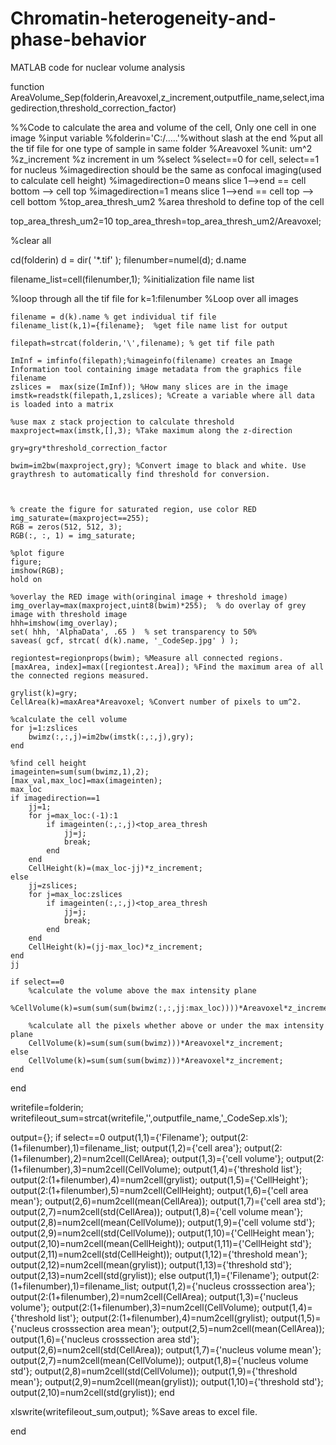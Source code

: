 # Chromatin-heterogeneity-and-phase-behavior

MATLAB code for nuclear volume analysis





function AreaVolume_Sep(folderin,Areavoxel,z_increment,outputfile_name,select,imagedirection,threshold_correction_factor)

%%Code to calculate the area and volume of the cell, Only one cell in one image
%input variable
%folderin='C:/.....'%without slash at the end %put all the tif file for one type of sample in same folder
%Areavoxel  %unit: um^2
%z_increment %z increment in um
%select
%select==0 for cell,  select==1 for nucleus
%imagedirection should be the same as confocal imaging(used to calculate cell height)
%imagedirection=0 means slice 1-->end  ==  cell bottom --> cell top
%imagedirection=1 means slice 1-->end  ==  cell top --> cell bottom
%top_area_thresh_um2 %area threshold to define top of the cell

top_area_thresh_um2=10
top_area_thresh=top_area_thresh_um2/Areavoxel;

%clear all

cd(folderin)
d = dir( '*.tif' );
filenumber=numel(d);
d.name


filename_list=cell(filenumber,1); %initialization file name list

%loop through all the tif file
for k=1:filenumber %Loop over all images

    filename = d(k).name % get individual tif file
    filename_list(k,1)={filename};  %get file name list for output

    filepath=strcat(folderin,'\',filename); % get tif file path
 
    ImInf = imfinfo(filepath);%imageinfo(filename) creates an Image Information tool containing image metadata from the graphics file filename
    zslices =  max(size(ImInf)); %How many slices are in the image
    imstk=readstk(filepath,1,zslices); %Create a variable where all data is loaded into a matrix
    
    %use max z stack projection to calculate threshold
    maxproject=max(imstk,[],3); %Take maximum along the z-direction

    gry=gry*threshold_correction_factor

    bwim=im2bw(maxproject,gry); %Convert image to black and white. Use graythresh to automatically find threshold for conversion.


   
    % create the figure for saturated region, use color RED
    img_saturate=(maxproject==255);
    RGB = zeros(512, 512, 3);
    RGB(:, :, 1) = img_saturate;

    %plot figure
    figure;
    imshow(RGB);
    hold on
    
    %overlay the RED image with(oringinal image + threshold image)
    img_overlay=max(maxproject,uint8(bwim)*255);  % do overlay of grey image with threshold image
    hhh=imshow(img_overlay);
    set( hhh, 'AlphaData', .65 )  % set transparency to 50%
    saveas( gcf, strcat( d(k).name, '_CodeSep.jpg' ) );
   
    regiontest=regionprops(bwim); %Measure all connected regions.
    [maxArea, index]=max([regiontest.Area]); %Find the maximum area of all the connected regions measured.
   
    grylist(k)=gry;
    CellArea(k)=maxArea*Areavoxel; %Convert number of pixels to um^2.
   
    %calculate the cell volume
    for j=1:zslices
        bwimz(:,:,j)=im2bw(imstk(:,:,j),gry);
    end
    
    %find cell height
    imageinten=sum(sum(bwimz,1),2);
    [max_val,max_loc]=max(imageinten);
    max_loc
    if imagedirection==1
        jj=1;
        for j=max_loc:(-1):1
            if imageinten(:,:,j)<top_area_thresh
                jj=j;
                break;
            end
        end
        CellHeight(k)=(max_loc-jj)*z_increment;
    else
        jj=zslices;
        for j=max_loc:zslices
            if imageinten(:,:,j)<top_area_thresh
                jj=j;
                break;
            end
        end
        CellHeight(k)=(jj-max_loc)*z_increment;
    end
    jj
   
    if select==0
        %calculate the volume above the max intensity plane
        %CellVolume(k)=sum(sum(sum(bwimz(:,:,jj:max_loc))))*Areavoxel*z_increment;
       
        %calculate all the pixels whether above or under the max intensity plane
        CellVolume(k)=sum(sum(sum(bwimz)))*Areavoxel*z_increment;
    else
        CellVolume(k)=sum(sum(sum(bwimz)))*Areavoxel*z_increment;
    end

end
   
writefile=folderin;
writefileout_sum=strcat(writefile,'\',outputfile_name,'_CodeSep.xls');

output={};
if select==0
output(1,1)={'Filename'};
output(2:(1+filenumber),1)=filename_list;
output(1,2)={'cell area'};
output(2:(1+filenumber),2)=num2cell(CellArea);
output(1,3)={'cell volume'};
output(2:(1+filenumber),3)=num2cell(CellVolume);
output(1,4)={'threshold list'};
output(2:(1+filenumber),4)=num2cell(grylist);
output(1,5)={'CellHeight'};
output(2:(1+filenumber),5)=num2cell(CellHeight);
output(1,6)={'cell area mean'};
output(2,6)=num2cell(mean(CellArea));
output(1,7)={'cell area std'};
output(2,7)=num2cell(std(CellArea));
output(1,8)={'cell volume mean'};
output(2,8)=num2cell(mean(CellVolume));
output(1,9)={'cell volume std'};
output(2,9)=num2cell(std(CellVolume));
output(1,10)={'CellHeight mean'};
output(2,10)=num2cell(mean(CellHeight));
output(1,11)={'CellHeight std'};
output(2,11)=num2cell(std(CellHeight));
output(1,12)={'threshold mean'};
output(2,12)=num2cell(mean(grylist));
output(1,13)={'threshold std'};
output(2,13)=num2cell(std(grylist));
else
    output(1,1)={'Filename'};
    output(2:(1+filenumber),1)=filename_list;
    output(1,2)={'nucleus crosssection area'};
    output(2:(1+filenumber),2)=num2cell(CellArea);
    output(1,3)={'nucleus volume'};
    output(2:(1+filenumber),3)=num2cell(CellVolume);
    output(1,4)={'threshold list'};
    output(2:(1+filenumber),4)=num2cell(grylist);
    output(1,5)={'nucleus crosssection area mean'};
    output(2,5)=num2cell(mean(CellArea));
    output(1,6)={'nucleus crosssection area std'};
    output(2,6)=num2cell(std(CellArea));
    output(1,7)={'nucleus volume mean'};
    output(2,7)=num2cell(mean(CellVolume));
    output(1,8)={'nucleus volume std'};
    output(2,8)=num2cell(std(CellVolume));
    output(1,9)={'threshold mean'};
    output(2,9)=num2cell(mean(grylist));
    output(1,10)={'threshold std'};
    output(2,10)=num2cell(std(grylist));
end


   
xlswrite(writefileout_sum,output); %Save areas to excel file.


end




